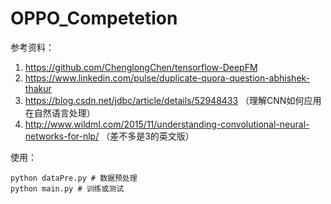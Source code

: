 # OPPO_Competetion

参考资料：
  1. https://github.com/ChenglongChen/tensorflow-DeepFM
  2. https://www.linkedin.com/pulse/duplicate-quora-question-abhishek-thakur
  3. https://blog.csdn.net/jdbc/article/details/52948433 （理解CNN如何应用在自然语言处理）
  4. http://www.wildml.com/2015/11/understanding-convolutional-neural-networks-for-nlp/ （差不多是3的英文版）
  
使用：
```
python dataPre.py # 数据预处理
python main.py # 训练或测试
```
